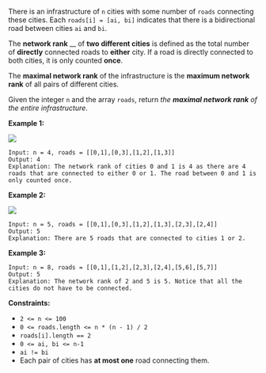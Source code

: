 There is an infrastructure of `n` cities with some number of `roads`
connecting these cities. Each `roads[i] = [ai, bi]` indicates that there is a
bidirectional road between cities `ai` and `bi`.

The **network rank** __ of **two different cities** is defined as the total
number of  **directly** connected roads to **either** city. If a road is
directly connected to both cities, it is only counted **once**.

The **maximal network rank** of the infrastructure is the **maximum network
rank** of all pairs of different cities.

Given the integer `n` and the array `roads`, return _the **maximal network
rank** of the entire infrastructure_.



**Example 1:**

**![](https://assets.leetcode.com/uploads/2020/09/21/ex1.png)**

    
    
    Input: n = 4, roads = [[0,1],[0,3],[1,2],[1,3]]
    Output: 4
    Explanation: The network rank of cities 0 and 1 is 4 as there are 4 roads that are connected to either 0 or 1. The road between 0 and 1 is only counted once.
    

**Example 2:**

**![](https://assets.leetcode.com/uploads/2020/09/21/ex2.png)**

    
    
    Input: n = 5, roads = [[0,1],[0,3],[1,2],[1,3],[2,3],[2,4]]
    Output: 5
    Explanation: There are 5 roads that are connected to cities 1 or 2.
    

**Example 3:**

    
    
    Input: n = 8, roads = [[0,1],[1,2],[2,3],[2,4],[5,6],[5,7]]
    Output: 5
    Explanation: The network rank of 2 and 5 is 5. Notice that all the cities do not have to be connected.
    



**Constraints:**

  * `2 <= n <= 100`
  * `0 <= roads.length <= n * (n - 1) / 2`
  * `roads[i].length == 2`
  * `0 <= ai, bi <= n-1`
  * `ai != bi`
  * Each pair of cities has **at most one** road connecting them.

